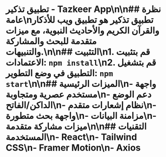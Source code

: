 # تطبيق تذكير - Tazkeer App\n\n## نظرة عامة\nتطبيق تذكير هو تطبيق ويب للأذكار والقرآن الكريم والأحاديث النبوية، مع ميزات متقدمة للبحث والمشاركة والتنبيهات.\n\n## التثبيت\n1. قم بتثبيت الاعتمادات: `npm install`\n2. قم بتشغيل التطبيق في وضع التطوير: `npm start`\n\n## الميزات الرئيسية\n- واجهة مستخدم عصرية ومتجاوبة\n- دعم الوضع الداكن/الفاتح\n- نظام إشعارات متقدم\n- واجهة بحث متطورة\n- مزامنة البيانات\n- ميزات مشاركة متقدمة\n\n## التقنيات المستخدمة\n- React\n- Tailwind CSS\n- Framer Motion\n- Axios
